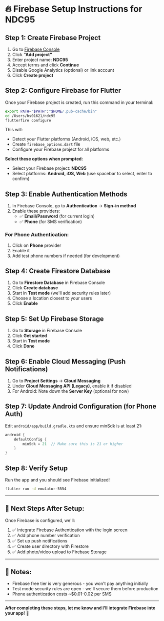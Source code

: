 # 🔥 Firebase Setup Instructions for NDC95

## Step 1: Create Firebase Project

1. Go to [Firebase Console](https://console.firebase.google.com/)
2. Click **"Add project"**
3. Enter project name: **NDC95**
4. Accept terms and click **Continue**
5. Disable Google Analytics (optional) or link account
6. Click **Create project**

## Step 2: Configure Firebase for Flutter

Once your Firebase project is created, run this command in your terminal:

```bash
export PATH="$PATH":"$HOME/.pub-cache/bin"
cd /Users/bs01621/ndc95
flutterfire configure
```

This will:
- Detect your Flutter platforms (Android, iOS, web, etc.)
- Create `firebase_options.dart` file
- Configure your Firebase project for all platforms

**Select these options when prompted:**
- Select your Firebase project: **NDC95**
- Select platforms: **Android, iOS, Web** (use spacebar to select, enter to confirm)

## Step 3: Enable Authentication Methods

1. In Firebase Console, go to **Authentication** → **Sign-in method**
2. Enable these providers:
   - ✅ **Email/Password** (for current login)
   - ✅ **Phone** (for SMS verification)

### For Phone Authentication:
1. Click on **Phone** provider
2. Enable it
3. Add test phone numbers if needed (for development)

## Step 4: Create Firestore Database

1. Go to **Firestore Database** in Firebase Console
2. Click **Create database**
3. Start in **Test mode** (we'll add security rules later)
4. Choose a location closest to your users
5. Click **Enable**

## Step 5: Set Up Firebase Storage

1. Go to **Storage** in Firebase Console
2. Click **Get started**
3. Start in **Test mode**
4. Click **Done**

## Step 6: Enable Cloud Messaging (Push Notifications)

1. Go to **Project Settings** → **Cloud Messaging**
2. Under **Cloud Messaging API (Legacy)**, enable it if disabled
3. For Android: Note down the **Server Key** (optional for now)

## Step 7: Update Android Configuration (for Phone Auth)

Edit `android/app/build.gradle.kts` and ensure minSdk is at least 21:

```kotlin
android {
    defaultConfig {
        minSdk = 21  // Make sure this is 21 or higher
    }
}
```

## Step 8: Verify Setup

Run the app and you should see Firebase initialized!

```bash
flutter run -d emulator-5554
```

---

## 🎯 Next Steps After Setup:

Once Firebase is configured, we'll:
1. ✅ Integrate Firebase Authentication with the login screen
2. ✅ Add phone number verification
3. ✅ Set up push notifications
4. ✅ Create user directory with Firestore
5. ✅ Add photo/video upload to Firebase Storage

---

## 📝 Notes:

- Firebase free tier is very generous - you won't pay anything initially
- Test mode security rules are open - we'll secure them before production
- Phone authentication costs ~$0.01-0.02 per SMS

---

**After completing these steps, let me know and I'll integrate Firebase into your app!** 🚀
